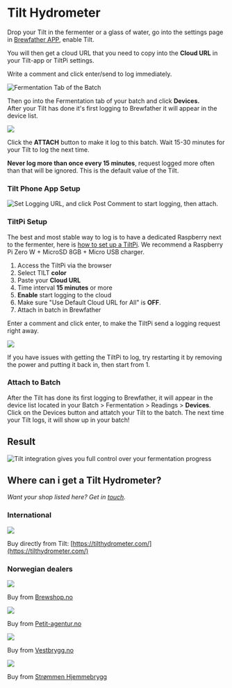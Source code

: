 # Tilt Hydrometer

Drop your Tilt in the fermenter or a glass of water, go into the settings page in [Brewfather APP](https://web.brewfather.app), enable Tilt. 

You will then get a cloud URL that you need to copy into the **Cloud URL** in your Tilt-app or TiltPi settings. 

Write a comment and click enter/send to log immediately.

![Fermentation Tab of the Batch](../.gitbook/assets/image%20%2810%29.png)

Then go into the Fermentation tab of your batch and click **Devices.**  
After your Tilt has done it's first logging to Brewfather it will appear in the device list.

![](../.gitbook/assets/image%20%2838%29.png)

Click the **ATTACH** button to make it log to this batch. Wait 15-30 minutes for your Tilt to log the next time.

**Never log more than once every 15 minutes**, request logged more often than that will be ignored. This is the default value of the Tilt.

### Tilt Phone App Setup

![Set Logging URL, and click Post Comment to start logging, then attach.](../.gitbook/assets/tilt_phone.jpg)

### TiltPi Setup

The best and most stable way to log is to have a dedicated Raspberry next to the fermenter, here is [how to set up a TiltPi](https://tilthydrometer.com/products/tilt-pi-raspberry-pi-disk-image-download). We recommend a Raspberry Pi Zero W + MicroSD 8GB + Micro USB charger.

1. Access the TiltPi via the browser 
2. Select TILT **color**
3. Paste your **Cloud URL**
4. Time interval **15 minutes** or more
5. **Enable** start logging to the cloud
6. Make sure "Use Default Cloud URL for All" is **OFF**.
7. Attach in batch in Brewfather

Enter a comment and click enter, to make the TiltPi send a logging request right away.

![](../.gitbook/assets/image%20%2821%29.png)

If you have issues with getting the TiltPi to log, try restarting it by removing the power and putting it back in, then start from 1.

### Attach to Batch

After the Tilt has done its first logging to Brewfather, it will appear in the device list located in your Batch &gt; Fermentation &gt; Readings &gt; **Devices**. Click on the Devices button and attatch your Tilt to the batch. The next time your Tilt logs, it will show up in your batch!

## Result

![Tilt integration gives you full control over your fermentation progress](../.gitbook/assets/tilt_chart%20%281%29.jpg)

## Where can i get a Tilt Hydrometer?

_Want your shop listed here? Get in_ [_touch_](../more/contact.md)_._

### International

![](../.gitbook/assets/image%20%2860%29.png)

Buy directly from Tilt: [https://tilthydrometer.com/](https://tilthydrometer.com/)

### Norwegian dealers

![](../.gitbook/assets/image%20%2837%29.png)

Buy from [Brewshop.no](https://brewshop.no/produkt/utstyr/gjaering/utstyr-til-gjaering/tilt-hydrometer-termometer-ny-versjon)

![](../.gitbook/assets/image%20%2870%29.png)

Buy from [Petit-agentur.no](https://petit-agentur.no/search_result?keywords=tilt+hydrometer)

![](../.gitbook/assets/image%20%2858%29.png)

Buy from [Vestbrygg.no](https://www.vestbrygg.no/home/SearchForm?q=tilt+hydrometer)

![](../.gitbook/assets/image%20%2852%29.png)

Buy from [Strømmen Hjemmebrygg](https://homebrew.no/)

